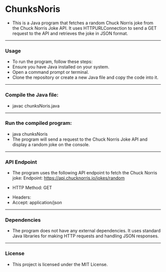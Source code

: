 # ChunksNoris

- This is a Java program that fetches a random Chuck Norris joke from the Chuck Norris Joke API. It uses HTTPURLConnection to send a GET request to the API and retrieves the joke in JSON format.
---
### Usage

- To run the program, follow these steps:
- Ensure you have Java installed on your system.
- Open a command prompt or terminal.
- Clone the repository or create a new Java file and copy the code into it.
---
### Compile the Java file:

- javac chunksNoris.java
---
### Run the compiled program:

- java chunksNoris
- The program will send a request to the Chuck Norris Joke API and display a random joke on the console.
---
### API Endpoint
- The program uses the following API endpoint to fetch the Chuck Norris joke:
Endpoint: https://api.chucknorris.io/jokes/random
* HTTP Method: GET
- Headers:
- Accept: application/json
---
### Dependencies
- The program does not have any external dependencies. It uses standard Java libraries for making HTTP requests and handling JSON responses.
---
### License
- This project is licensed under the MIT License.
